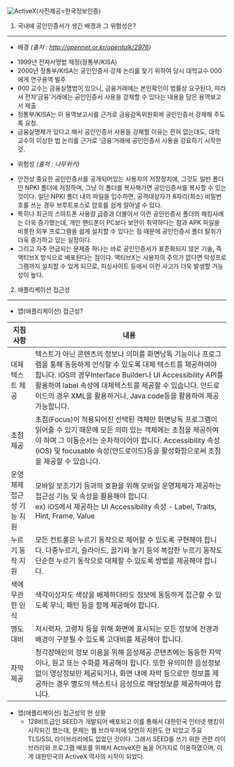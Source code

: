 ![ActiveX](http://newsmanager2.etomato.com/userfiles/image/%EB%A5%98%EC%84%9D/GONGININ.jpg)(사진제공=한국정보인증)

1. 국내에 공인인증서가 생긴 배경과 그 위험성은?
---
- 배경 _(출처 : http://opennet.or.kr/opentalk/2976)_
 * 1999년 전자서명법 제정(정통부/KISA)
 * 2000년 정통부/KISA는 공인인증서 강제 논리를 찾기 위하여 당시 대학교수 000에게 연구용역 발주
 * 000 교수는 금융실명법이 있으니, 금융거래에는 본인확인이 법률상 요구된다, 따라서 전자’금융’거래에는 공인인증서 사용을 강제할 수 있다는 내용을 담은 용역보고서 제출
 * 정통부/KISA는 이 용역보고서를 근거로 금융감독위원회에 공인인증서 강제해 주도록 요청.
 * 금융실명제가 있다고 해서 공인인증서 사용을 강제할 이유는 전혀 없는데도, 대학 교수의 이상한 법 논리를 근거로 ‘금융’거래에 공인인증서 사용을 강요하기 시작한 것.  

- 위험성 _(출처 : 나무위키)_
 * 안전상 중요한 공인인증서를 공개되어있는 사용자의 저장장치에, 그것도 일반 폴더인 NPKI 폴더에 저장하며, 그냥 이 폴더를 복사해가면 공인인증서를 복사할 수 있는 것이다. 일단 NPKI 폴더 내의 파일을 입수하면, 공격대상자가 8자리(최소) 비밀번호를 쓰는 경우 브루트포스로 암호를 쉽게 알아낼 수 있다.
 * 특히나 최근의 스마트폰 사용량 급증과 더불어서 이런 공인인증서 폴더의 해킹사례는 더욱 증가했는데, 개인 핸드폰이 PC보다 보안이 취약하다는 점과 APK 파일을 비롯한 외부 프로그램을 쉽게 설치할 수 있다는 점 때문에 공인인증서 폴더 탈취가 더욱 증가하고 있는 실정이다.
 * 그리고 자주 언급되는 문제중 하나는 바로 공인인증서가 표준화되지 않은 기술, 즉 액티브X 방식으로 배포된다는 점이다. 액티브X는 사용자의 주의가 없다면 악성프로그램까지 설치할 수 있게 되므로, 피싱사이트 등에서 이런 사고가 더욱 발생할 가능성이 높다.
 
2. 애플리케이션 접근성
----
- 앱(애플리케이션) 접근성?  

|  지침사항 |   내용    |
|---------|----------|
| 대체 텍스트 제공 | 텍스트가 아닌 콘텐츠의 정보나 의미를 화면낭독 기능이나 프로그램을 통해 동등하게 인식할 수 있도록 대체 텍스트를 제공하여야 합니다. iOS의 경우Interface Builder나 UI Accessibility API를 활용하여 label 속성에 대체텍스트를 제공할 수 있습니다. 안드로이드의 경우 XML을 활용하거나, Java code등을 활용하여 제공 가능합니다.|
| 초점제공 | 초점(Focus)이 적용되어진 선택된 객체만 화면낭독 프로그램이 읽어줄 수 있기 때문에 모든 의미 있는 객체에는 초점을 제공하여야 하며 그 이동순서는 순차적이어야 합니다. Accessibility 속성(iOS) 및 focusable 속성(안드로이드)등을 활성화함으로써 초점을 제공할 수 있습니다.|
| 운영체제 접근성 기능 지원 |모바일 보조기기 등과의 호환을 위해 모바일 운영체제가 제공하는 접근성 기능 및 속성을 활용해야 합니다.<br>ex) iOS에서 제공하는 UI Accessibility 속성 - Label, Traits, Hint, Frame, Value|
| 누르기 동작 지원 |모든 컨트롤은 누르기 동작으로 제어할 수 있도록 구현해야 합니다. 다중누르기, 슬라이드, 끌기와 놓기 등의 복잡한 누르기 동작도 단순한 누르기 동작으로 대체할 수 있도록 방법을 제공해야 합니다.|
| 색에 무관한 인식 |색각이상자도 색상을 배제하더라도 정보에 동등하게 접근할 수 있도록 무늬, 패턴 등을 함께 제공해야 합니다.|
| 명도 대비 |저시력자, 고령자 등을 위해 화면에 표시되는 모든 정보에 전경과 배경이 구분될 수 있도록 고대비를 제공해야 합니다.|
| 자막 제공 |청각장애인의 정보 이용을 위해 음성제공 콘텐츠에는 동등한 자막이나, 원고 또는 수화를 제공해야 합니다. 또한 유의미한 음성정보 없이 영상정보만 제공되거나, 화면 내에 자막 등으로만 정보를 제공하는 경우 별도의 텍스트나 음성으로 해당정보를 제공하여야 합니다.|




* 앱(애플리케이션) 접근성의 현 상황  
   - 128비트급인 SEED가 개발되어 배포되고 이를 통해서 대한민국 인터넷 뱅킹이 시작되긴 했는데, 문제는 웹 브라우저에 당연히 지원도 안 되었고 주요 TLS/SSL 라이브러리에도 없었던 것이다. 그래서 SEED를 쓰기 위한 관련 라이브러리와 프로그램 배포를 위해서 ActiveX란 놈을 어거지로 이용하였으며, 이게 대한민국의 ActiveX 역사의 시작이 되었다.
   
